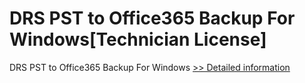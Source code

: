 # DRS PST to Office365 Backup For Windows[Technician License]
DRS PST to Office365 Backup For Windows
[>> Detailed information](https://secure.shareit.com/shareit/product.html?productid=301004978&affiliateid=200057808)